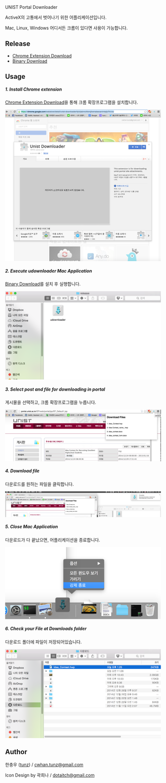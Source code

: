 UNIST Portal Downloader

ActiveX의 고통에서 벗어나기 위한 어플리케이션입니다.

Mac, Linux, Windows 어디서든 크롬이 있다면 사용이 가능합니다.

Release
-------
- [Chrome Extension Download](https://chrome.google.com/webstore/detail/unist-downloader/kjmjiabmcihbmjjhemaleeoanimiejlp?hl=ko)
- [Binary Download](https://www.dropbox.com/s/h6trzsvyzsm7n37/release.zip?dl=0)

Usage
-----

##### 1. Install Chrome extension
[Chrome Extension Download](https://chrome.google.com/webstore/detail/unist-downloader/kjmjiabmcihbmjjhemaleeoanimiejlp?hl=ko)을 통해 크롬 확장프로그램을 설치합니다.

![step1](./usage/step1.png?raw=true)

##### 2. Execute udownloader Mac Application
[Binary Download](https://www.dropbox.com/s/h6trzsvyzsm7n37/release.zip?dl=0)를 설치 후 실행합니다.

![step2](./usage/step2.png?raw=true)

##### 3. Select post and file for downloading in portal
게시물을 선택하고, 크롬 확장프로그램을 누릅니다.

![step3](./usage/step3.png?raw=true)

##### 4. Download file
다운로드를 원하는 파일을 클릭합니다.

![step4](./usage/step4.png?raw=true)

##### 5. Close Mac Application
다운로드가 다 끝났으면, 어플리케이션을 종료합니다.

![step5](./usage/step5.png?raw=true)

##### 6. Check your File at Downloads folder
다운로드 폴더에 파일이 저장되어있습니다. 

![step6](./usage/step6.png?raw=true)


Author
------

한충우 ([tunz](http://blog.tunz.kr)) / <cwhan.tunz@gmail.com>

Icon Design by 곽희나 / <dotaitch@gmail.com>
